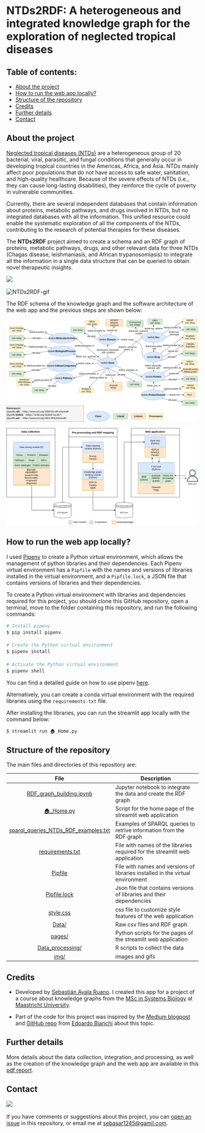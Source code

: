 # **NTDs2RDF: A heterogeneous and integrated knowledge graph for the exploration of neglected tropical diseases**

## **Table of contents:**
- [About the project](#about-the-project)
- [How to run the web app locally?](#how-to-run-this-app-locally)
- [Structure of the repository](#structure-of-the-repository)
- [Credits](#credits)
- [Further details](#details)
- [Contact](#contact)

## **About the project**
[Neglected tropical diseases (NTDs)](https://www.who.int/news-room/questions-and-answers/item/neglected-tropical-diseases) are a heterogeneous group of 20 bacterial, viral, parasitic, and fungal conditions that generally occur in developing tropical countries in the Americas, Africa, and Asia. NTDs mainly affect poor populations that do not have access to safe water, sanitation, and high-quality healthcare. Because of the severe effects of NTDs (i.e., they can cause long-lasting disabilities), they reinforce the cycle of poverty  in vulnerable communities.

Currently, there are several independent databases that contain information about proteins, metabolic pathways, and drugs involved in NTDs, but no integrated databases with all the information. This unified resource could enable the systematic exploration of all the components of the NTDs, contributing to the research of potential therapies for these  diseases.

The **NTDs2RDF** project aimed to create a schema and an RDF graph of proteins, metabolic pathways, drugs, and other relevant data for three NTDs (Chagas disease, leishmaniasis, and African trypanosomiasis) to integrate all the information in a single data structure that can be queried to obtain novel therapeutic insights.

<a href="https://NTDs2RDF.streamlit.app/" title="NTDs2RDF"><img src="https://static.streamlit.io/badges/streamlit_badge_black_white.svg"></a><br>

![NTDs2RDF-gif](img/NTDs2RDF.gif)

The RDF schema of the knowledge graph and the software architecture of the web app and the previous steps are shown below:

![NTDs2RDF-schema](img/RDF2NTDs_schema.png)

![NTDs2RDF-arch](img/Architecture_NTDs2RDF.png)


## **How to run the web app locally?**
I used [Pipenv](https://pypi.org/project/pipenv/) to create a Python virtual environment, which allows the management of python libraries and their dependencies. Each Pipenv virtual environment has a `Pipfile` with the names and versions of libraries installed in the virtual environment, and a `Pipfile.lock`, a JSON file that contains versions of libraries and their dependencies.

To create a Python virtual environment with libraries and dependencies required for this project, you should clone this GitHub repository, open a terminal, move to the folder containing this repository, and run the following commands:

```bash
# Install pipenv
$ pip install pipenv

# Create the Python virtual environment 
$ pipenv install

# Activate the Python virtual environment 
$ pipenv shell
```

You can find a detailed guide on how to use pipenv [here](https://realpython.com/pipenv-guide/).

Alternatively, you can create a conda virtual environment with the required libraries using the `requirements.txt` file.

After installing the libraries, you can run the streamlit app locally with the command below:

```bash
$ streamlit run 🏠_Home.py
```

## **Structure of the repository**
The main files and directories of this repository are:

|File|Description|
|:-:|---|
|[RDF_graph_building.ipynb](RDF_graph_building.ipynb)|Jupyter notebook to integrate the data and create the RDF graph|
|[🏠_Home.py](🏠_Home.py)|Script for the home page of the streamlit web application|
|[sparql_queries_NTDs_RDF_examples.txt](sparql_queries_NTDs_RDF_examples.txt)|Examples of SPARQL queries to retrive information from the RDF graph|
|[requirements.txt](requirements.txt)|File with names of the libraries required for the streamlit web application|
|[Pipfile](Pipfile)|File with names and versions of libraries installed in the virtual environment|
|[Pipfile.lock](Pipfile.lock)|Json file that contains versions of libraries and their dependencies|
|[style.css](style.css)|css file to customize style features of the web application|
|[Data/](Data/)|Raw csv files and RDF graph|
|[pages/](pages/)|Python scripts for the pages of the streamlit web application|
|[Data_processing/](Data_processing/)|R scripts to collect the data|
|[img/](img/)|images and gifs|

## **Credits**
- Developed by [Sebastián Ayala Ruano](https://sayalaruano.github.io/). I created this app for a project of a course about knowledge graphs from the [MSc in Systems Biology](https://www.maastrichtuniversity.nl/education/master/systems-biology) at [Maastricht University](https://www.maastrichtuniversity.nl/).

- Part of the code for this project was inspired by the [Medium blogpost](https://python.plainenglish.io/linked-data-a-framework-for-large-scale-database-integration-d20628021d4a) and 
[GitHub repo](https://github.com/EdoWhite/ThemeParkAccidents_RDF-SPARQL) from [Edoardo Bianchi](https://medium.com/@edoardobianchi98) about this topic.

## **Further details**
More details about the data collection, integration, and processing, as well as the creation of the knowledge graph and the web app are available in this [pdf report](requirements.txt).

## **Contact**
[![](https://img.shields.io/twitter/follow/sayalaruano?style=social)](https://twitter.com/sayalaruano)

If you have comments or suggestions about this project, you can [open an issue](https://github.com/sayalaruano/NTDs2RDF/issues/new) in this repository, or email me at sebasar1245@gamil.com.
